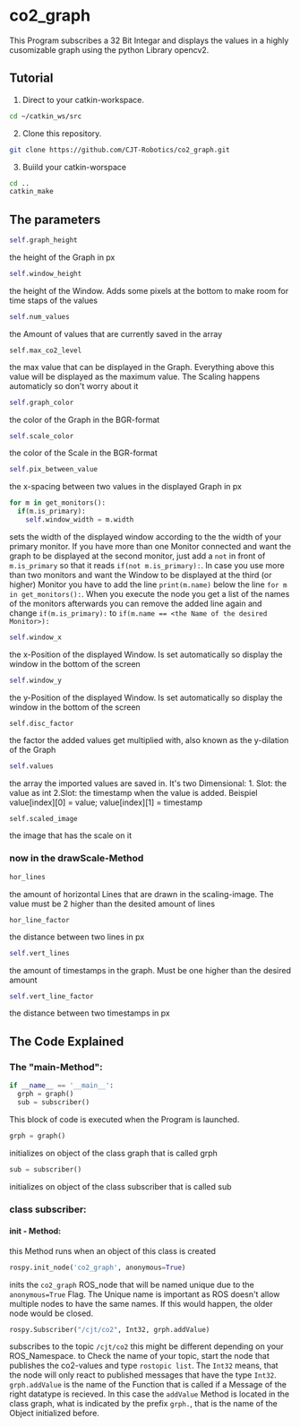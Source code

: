 # co2_graph
This Program subscribes a 32 Bit Integar and displays the values in a highly cusomizable graph using the python Library opencv2.

## Tutorial

  1. Direct to your catkin-workspace.
  ```bash
  cd ~/catkin_ws/src
  ```
  2. Clone this repository.
  ```bash
  git clone https://github.com/CJT-Robotics/co2_graph.git
  ```
  3. Buiild your catkin-worspace
  ```bash
  cd ..
  catkin_make
  ```
  
## The parameters
  ```python
  self.graph_height
  ```
  the height of the Graph in px
  
  ```python
  self.window_height
  ```
  the height of the Window. Adds some pixels at the bottom to make room for time staps of the values
  
  ```python
  self.num_values
  ```
  the Amount of values that are currently saved in the array
  
  ```pyhton
  self.max_co2_level
  ```
  the max value that can be displayed in the Graph. Everything above this value will be displayed as the maximum value. The Scaling happens automaticly so don't worry about it
  
  ```python
  self.graph_color
  ```
  the color of the Graph in the BGR-format
  
  ```python
  self.scale_color
  ```
  the color of the Scale in the BGR-format
  
  ```python
  self.pix_between_value
  ```
  the x-spacing between two values in the displayed Graph in px

  ```python
  for m in get_monitors():
    if(m.is_primary):
      self.window_width = m.width
  ```
  sets the width of the displayed window according to the the width of your primary monitor. If you have more than one Monitor connected and want the graph to be displayed at the second monitor, just add a ```not``` in front of ```m.is_primary``` so that it reads ```if(not m.is_primary):```. In case you use more than two monitors and want the Window to be displayed at the third (or higher) Monitor you have to add the line ```print(m.name)``` below the line ```for m in get_monitors():```. When you execute the node you get a list of the names of the monitors afterwards you can remove the added line again and change ```if(m.is_primary):``` to ```if(m.name == <the Name of the desired Monitor>):```
  
  ```python
  self.window_x
  ```
  the x-Position of the displayed Window. Is set automatically so display the window in the bottom of the screen
  
  ```python
  self.window_y
  ```
  the y-Position of the displayed Window. Is set automatically so display the window in the bottom of the screen
  
  ```pyhton
  self.disc_factor
  ```
  the factor the added values get multiplied with, also known as the y-dilation of the Graph 
  
  ```python
  self.values
  ```
  the array the imported values are saved in. It's two Dimensional: 1. Slot: the value as int  2.Slot: the timestamp when the value is added. Beispiel value[index][0] = value; value[index][1] = timestamp
  
  ```pyhton
  self.scaled_image
  ```
  the image that has the scale on it 
  
  ### now in the drawScale-Method
  ```python
  hor_lines
  ```
  the amount of horizontal Lines that are drawn in the scaling-image. The value must be 2 higher than the desited amount of lines
  
  ```pyhton
  hor_line_factor
  ```
  the distance between two lines in px
  
  ```python
  self.vert_lines
  ```
  the amount of timestamps in the graph. Must be one higher than the desired amount
  
  ```python
  self.vert_line_factor
  ```
  the distance between two timestamps in px
  
## The Code Explained
  ### The "main-Method":
  ```python
  if __name__ == '__main__':
    grph = graph()
    sub = subscriber()
  ```
  This block of code is executed when the Program is launched.
  
  ```python
  grph = graph()
  ```
  initializes on object of the class graph that is called grph
  
  ```python
  sub = subscriber()
  ```
  initializes on object of the class subscriber that is called sub
  
  ### class subscriber:
  #### __init__ - Method:
  this Method runs when an object of this class is created 
  ```python
  rospy.init_node('co2_graph', anonymous=True)
  ```
  inits the ```co2_graph``` ROS_node that will be named unique due to the ```anonymous=True``` Flag. The Unique name is important as ROS doesn't allow multiple nodes to have the same names. If this would happen, the older node would be closed.
  
  ```python
  rospy.Subscriber("/cjt/co2", Int32, grph.addValue)
  ```
  subscribes to the topic ```/cjt/co2``` this might be different depending on your ROS_Namespace. to Check the name of your topic, start the node that publishes the co2-values and type ```rostopic list```. The ```Int32``` means, that the node will only react to published messages that have the type ```Int32```. ```grph.addValue``` is the name of the Function that is called if a Message of the right datatype is recieved. In this case the ```addValue``` Method is located in the class graph, what is indicated by the prefix ```grph.```, that is the name of the Object initialized before.


